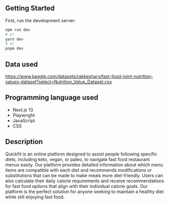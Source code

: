 ## Getting Started

First, run the development server:

```bash
npm run dev
# or
yarn dev
# or
pnpm dev
```

## Data used
https://www.kaggle.com/datasets/rakkesharv/fast-food-joint-nutrition-values-dataset?select=Nutrition_Value_Dataset.csv

## Programming language used
- Next.js 13
- Playwright
- JavaScript
- CSS

## Description
Quickfit is an online platform designed to assist people following specific diets, including keto, vegan, or paleo, to navigate fast food restaurant menus easily. Our platform provides detailed information about which menu items are compatible with each diet and recommends modifications or substitutions that can be made to make meals more diet-friendly. Users can also calculate their daily calorie requirements and receive recommendations for fast food options that align with their individual calorie goals. Our platform is the perfect solution for anyone seeking to maintain a healthy diet while still enjoying fast food.
